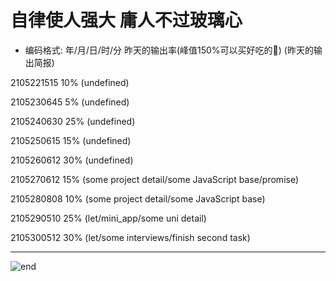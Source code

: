 
# **自律使人强大 庸人不过玻璃心**
- 编码格式: 年/月/日/时/分 昨天的输出率(峰值150%可以买好吃的🍖) (昨天的输出简报)

2105221515 10% (undefined)

2105230645 5% (undefined)

2105240630 25% (undefined)

2105250615 15% (undefined)

2105260612 30% (undefined)

2105270612 15% (some project detail/some JavaScript base/promise)

2105280808 10% (some project detail/some JavaScript base)

2105290510 25% (let/mini_app/some uni detail)

2105300512 30% (let/some interviews/finish second task)














------
![end](https://gitee.com/techpang/img_emoji_libs/raw/master/img_bed/markdown_images/end.jpg '富婆加我吧不想努力了')

